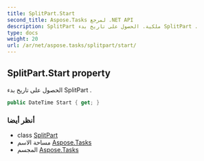 ```yaml
---
title: SplitPart.Start
second_title: Aspose.Tasks لمرجع .NET API
description: SplitPart ملكية. الحصول على تاريخ بدء SplitPart .
type: docs
weight: 20
url: /ar/net/aspose.tasks/splitpart/start/
---
```

## SplitPart.Start property

الحصول على تاريخ بدء SplitPart .

```csharp
public DateTime Start { get; }
```

### أنظر أيضا

* class [SplitPart](../)
* مساحة الاسم [Aspose.Tasks](../../splitpart/)
* المجسم [Aspose.Tasks](../../../)


